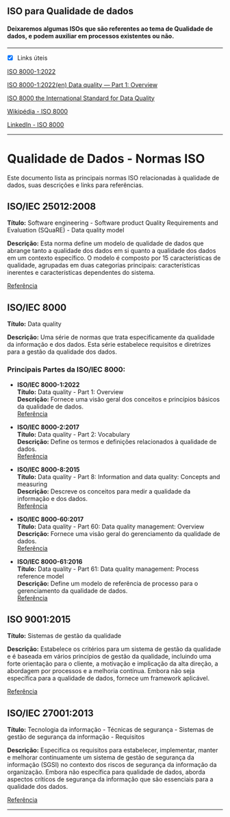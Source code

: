 ## ISO para Qualidade de dados

#### Deixaremos algumas ISOs que são referentes ao tema de Qualidade de dados, e podem auxiliar em processos existentes ou não.

---

- [x] Links úteis

[ISO 8000-1:2022](https://www.iso.org/standard/81745.html)

[ISO 8000-1:2022(en) Data quality — Part 1: Overview](https://www.iso.org/obp/ui/#iso:std:iso:8000:-1:ed-1:v1:en)

[ISO 8000 the International Standard for Data Quality](http://mitiq.mit.edu/IQIS/Documents/CDOIQS_200877/Papers/13_01_5A-1.pdf)

[Wikipédia - ISO 8000](https://en.wikipedia.org/wiki/ISO_8000)

[LinkedIn - ISO 8000](https://www.linkedin.com/advice/1/what-key-components-iso-8000-data-quality-standard-vi4kc?lang=pt&originalSubdomain=pt#:~:text=A%20ISO%208000%20faz%20parte,%2C%20medi%C3%A7%C3%A3o%2C%20troca%20e%20avalia%C3%A7%C3%A3o.)

---

# Qualidade de Dados - Normas ISO

Este documento lista as principais normas ISO relacionadas à qualidade de dados, suas descrições e links para referências.

## ISO/IEC 25012:2008
**Título:** Software engineering - Software product Quality Requirements and Evaluation (SQuaRE) - Data quality model

**Descrição:** Esta norma define um modelo de qualidade de dados que abrange tanto a qualidade dos dados em si quanto a qualidade dos dados em um contexto específico. O modelo é composto por 15 características de qualidade, agrupadas em duas categorias principais: características inerentes e características dependentes do sistema.

[Referência](https://www.iso.org/standard/35736.html)

## ISO/IEC 8000
**Título:** Data quality

**Descrição:** Uma série de normas que trata especificamente da qualidade da informação e dos dados. Esta série estabelece requisitos e diretrizes para a gestão da qualidade dos dados.

### Principais Partes da ISO/IEC 8000:
- **ISO/IEC 8000-1:2022**  
  **Título:** Data quality - Part 1: Overview  
  **Descrição:** Fornece uma visão geral dos conceitos e princípios básicos da qualidade de dados.  
  [Referência](https://www.iso.org/standard/80881.html)

- **ISO/IEC 8000-2:2017**  
  **Título:** Data quality - Part 2: Vocabulary  
  **Descrição:** Define os termos e definições relacionados à qualidade de dados.  
  [Referência](https://www.iso.org/standard/67884.html)

- **ISO/IEC 8000-8:2015**  
  **Título:** Data quality - Part 8: Information and data quality: Concepts and measuring  
  **Descrição:** Descreve os conceitos para medir a qualidade da informação e dos dados.  
  [Referência](https://www.iso.org/standard/64736.html)

- **ISO/IEC 8000-60:2017**  
  **Título:** Data quality - Part 60: Data quality management: Overview  
  **Descrição:** Fornece uma visão geral do gerenciamento da qualidade de dados.  
  [Referência](https://www.iso.org/standard/68501.html)

- **ISO/IEC 8000-61:2016**  
  **Título:** Data quality - Part 61: Data quality management: Process reference model  
  **Descrição:** Define um modelo de referência de processo para o gerenciamento da qualidade de dados.  
  [Referência](https://www.iso.org/standard/68502.html)

## ISO 9001:2015
**Título:** Sistemas de gestão da qualidade

**Descrição:** Estabelece os critérios para um sistema de gestão da qualidade e é baseada em vários princípios de gestão da qualidade, incluindo uma forte orientação para o cliente, a motivação e implicação da alta direção, a abordagem por processos e a melhoria contínua. Embora não seja específica para a qualidade de dados, fornece um framework aplicável.

[Referência](https://www.iso.org/standard/62085.html)

## ISO/IEC 27001:2013
**Título:** Tecnologia da informação - Técnicas de segurança - Sistemas de gestão de segurança da informação - Requisitos

**Descrição:** Especifica os requisitos para estabelecer, implementar, manter e melhorar continuamente um sistema de gestão de segurança da informação (SGSI) no contexto dos riscos de segurança da informação da organização. Embora não específica para qualidade de dados, aborda aspectos críticos de segurança da informação que são essenciais para a qualidade dos dados.

[Referência](https://www.iso.org/standard/54534.html)


---
